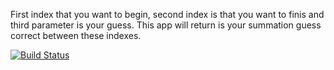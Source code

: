 First index that you want to begin, second index is that you want to finis and third parameter is your guess. This app will return is your summation guess correct between these indexes.

[![Build Status](https://app.travis-ci.com/tugceozg/project481.svg?branch=main)](https://app.travis-ci.com/tugceozg/project481)
